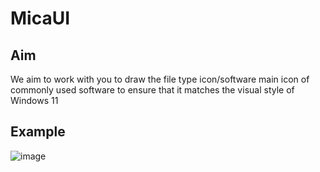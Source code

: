 # MicaUI

## Aim

We aim to work with you to draw the file type icon/software main icon of commonly used software to ensure that it matches the visual style of Windows 11

## Example

![image](https://github.com/MicaUI/.github/assets/6630660/e56dfac1-eb4a-4bd5-9831-0730c001a48b)

